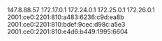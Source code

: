 147.8.88.57 172.17.0.1 172.24.0.1 172.25.0.1 172.26.0.1 2001:ce0:2201:810:a483:6236:c9d:ea8b 2001:ce0:2201:810:bdef:9cec:d98c:a5e3 2001:ce0:2201:810:e4d6:b449:1995:6604
